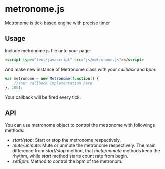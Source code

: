 metronome.js
============

Metronome is tick-based engine with precise timer

## Usage

Include metronome.js file onto your page

``` html
<script type="text/javascript" src="js/metronome.js"></script>
```

And make new instance of Metronome class with your _callback_ and _bpm_:

``` js
var metronome = new Metronome(function() {
    //Your callback implementation here
}, 100);
```

Your callback will be fired every tick.

## API

You can use metronome object to control the metronome with followings methods:

* _start/stop_: Start or stop the metronome respectively.
* _mute/unmute_: Mute or unmute the metronome respectively. The main difference from _start/stop_ method, that _mute/unmute_ methods keep the rhythm, while _start_ method starts count rate from begin.
* _setBpm_: Method to control the bpm of the metronom.
